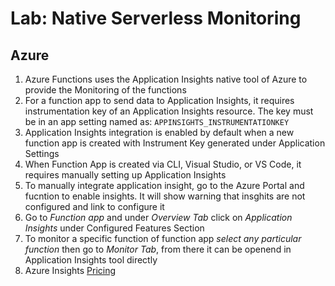 # Lab: Native Serverless Monitoring

## Azure

1. Azure Functions uses the Application Insights native tool of Azure to provide the Monitoring of the functions
2. For a function app to send data to Application Insights, it requires instrumentation key of an Application Insights resource. The key must be in an app setting named as: `APPINSIGHTS_INSTRUMENTATIONKEY`
3. Application Insights integration is enabled by default when a new function app is created with Instrument Key generated under Application Settings
4. When Function App is created via CLI, Visual Studio, or VS Code, it requires manually setting up Application Insights
5. To manually integrate application insight, go to the Azure Portal and fucntion to enable insights. It will show warning that insghits are not configured and link to configure it
6. Go to *Function app* and under *Overview Tab* click on *Application Insights* under Configured Features Section 
7. To monitor a specific function of function app *select any particular function* then go to *Monitor Tab*, from there it can be openend in Application Insights tool directly
8. Azure Insights [Pricing](https://docs.microsoft.com/en-us/azure/azure-monitor/app/pricing)
